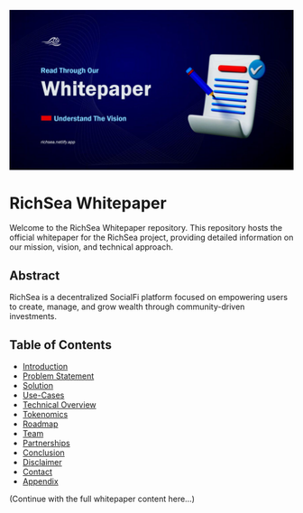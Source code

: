 ![RichSea Logo](https://github.com/RichSea-SocialFi/Whitepaper/blob/main/rich-whitepaper.jpg)

# RichSea Whitepaper

Welcome to the RichSea Whitepaper repository. This repository hosts the official whitepaper for the RichSea project, providing detailed information on our mission, vision, and technical approach. 

## Abstract
RichSea is a decentralized SocialFi platform focused on empowering users to create, manage, and grow wealth through community-driven investments.

## Table of Contents
- [Introduction](introduction.md)
- [Problem Statement](problem.md)
- [Solution](solution.md)
- [Use-Cases](usecase.md)
- [Technical Overview](techview.md)
- [Tokenomics](token.md)
- [Roadmap](roadmap.md)
- [Team](team.md)
- [Partnerships](partner.md)
- [Conclusion](conclusion.md)
- [Disclaimer](disclaimer)
- [Contact](contact)
- [Appendix](appendix.md)

(Continue with the full whitepaper content here…)

